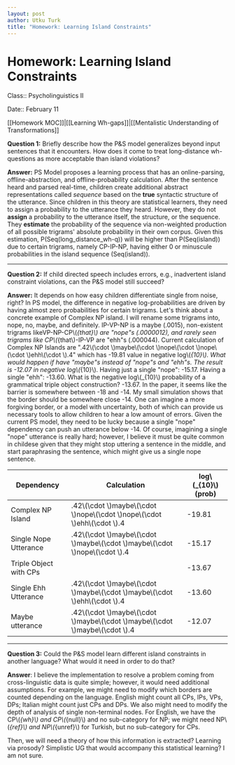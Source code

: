 ```yaml
---
layout: post
author: Utku Turk
title: "Homework: Learning Island Constraints"
---
```


# Homework: Learning Island Constraints

Class:: Psycholinguistics II

Date:: February 11

[[Homework MOC]]|[[Learning Wh-gaps]]|[[Mentalistic Understanding of Transformations]]

**Question 1:** Briefly describe how the P&S model generalizes beyond input sentences that it encounters. How does it come to treat long-distance wh-questions as more acceptable than island violations?

**Answer:** PS Model proposes a learning process that has an online-parsing, offline-abstraction, and offline-probability calculation. After the sentence heard and parsed real-time, children create additional abstract representations called _sequence_ based on the **true** syntactic structure of the utterance. Since children in this theory are statistical learners, they need to assign a probability to the utterance they heard. However, they do not **assign** a probability to the utterance itself, the structure, or the sequence. They **estimate** the probability of the sequence via non-weighted production of all possible trigrams' absolute probability in their own corpus. Given this estimation, P(Seq(long_distance_wh-q)) will be higher than P(Seq(island)) due to certain trigrams, namely CP-IP-NP, having either 0 or minuscule probabilities in the island sequence (Seq(island)).

---

**Question 2:** If child directed speech includes errors, e.g., inadvertent island constraint violations, can the P&S model still succeed?

**Answer:** It depends on how easy children differentiate single from noise, right? In PS model, the difference in negative log-probabilities are driven by having almost zero probabilities for certain trigrams. Let's think about a concrete example of Complex NP island. I will rename some trigrams into, nope, no, maybe, and definitely. IP-VP-NP is a maybe (.0015), non-existent trigrams likeVP-NP-CP\\(_{that}\\) are "nope"s (.0000012), and rarely seen trigrams like CP\\(_{that\\)-IP-VP are "ehh"s (.000044). Current calculation of Complex NP Islands are ".42\\(\cdot \\)maybe\\(\cdot \\)nope\\(\cdot \\)nope\\(\cdot \\)ehh\\(\cdot \\).4" which has -19.81 value in negative log\\(_{10}\\). What would happen if have "maybe"s instead of "nope"s and "ehh"s. The result is -12.07 in negative log\\(_{10}\\). Having just a single "nope": -15.17. Having a single "ehh": -13.60. What is the negative log\\(_{10}\\) probability of a grammatical triple object construction? -13.67. In the paper, it seems like the barrier is somewhere between -18 and -14. My small simulation shows that the border should be somewhere close -14. One can imagine a more forgiving border, or a model with uncertainty, both of which can provide us necessary tools to allow children to hear a low amount of errors. Given the current PS model, they need to be lucky because a single "nope" dependency can push an utterance below -14. Of course, imagining a single "nope" utterance is really hard; however, I believe it must be quite common in childese given that they might stop uttering a sentence in the middle, and start paraphrasing the sentence, which might give us a single nope sentence. 

| Dependency             | Calculation                   | log\\(_{10}\\)(prob) |
|------------------------|-------------------------------|-----------|
| Complex NP Island      | .42\\(\cdot \\)maybe\\(\cdot \\)nope\\(\cdot \\)nope\\(\cdot \\)ehh\\(\cdot \\).4      | -19.81    |
| Single Nope Utterance  | .42\\(\cdot \\)maybe\\(\cdot \\)maybe\\(\cdot \\)maybe\\(\cdot \\)nope\\(\cdot \\).4  | -15.17    |
| Triple Object with CPs |                              | -13.67    |
| Single Ehh Utterance    | .42\\(\cdot \\)maybe\\(\cdot \\)maybe\\(\cdot \\)maybe\\(\cdot \\)ehh\\(\cdot \\).4    | -13.60    |
| Maybe utterance        | .42\\(\cdot \\)maybe\\(\cdot \\)maybe\\(\cdot \\)maybe\\(\cdot \\)maybe\\(\cdot \\).4 | -12.07    |

---

**Question 3:** Could the P&S model learn different island constraints in another language? What would it need in order to do that?

**Answer**: I believe the implementation to resolve a problem coming from cross-linguistic data is quite simple; however, it would need additional assumptions. For example, we might need to modify which borders are counted depending on the language. English might count all CPs, IPs, VPs, DPs; Italian might count just  CPs and DPs. We also might need to modify the depth of analysis of single non-terminal nodes. For English, we have the CP\\(_{wh}\\) and CP\\(_{null}\\) and no sub-category for NP; we might need NP\\(_{ref}\\) and NP\\(_{unref}\\) for Turkish, but no sub-category for CPs. 

Then, we will need a theory of how this information is extracted? Learning via prosody? Simplistic UG that would accompany this statistical learning? I am not sure.





